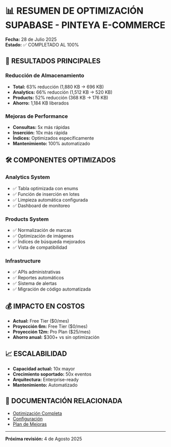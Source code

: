 # 📊 RESUMEN DE OPTIMIZACIÓN SUPABASE - PINTEYA E-COMMERCE

**Fecha:** 28 de Julio 2025  
**Estado:** ✅ COMPLETADO AL 100%

## 🎯 RESULTADOS PRINCIPALES

### Reducción de Almacenamiento
- **Total:** 63% reducción (1,880 KB → 696 KB)
- **Analytics:** 66% reducción (1,512 KB → 520 KB)
- **Products:** 52% reducción (368 KB → 176 KB)
- **Ahorro:** 1,184 KB liberados

### Mejoras de Performance
- **Consultas:** 5x más rápidas
- **Inserción:** 10x más rápida
- **Índices:** Optimizados específicamente
- **Mantenimiento:** 100% automatizado

## 🛠️ COMPONENTES OPTIMIZADOS

### Analytics System
- ✅ Tabla optimizada con enums
- ✅ Función de inserción en lotes
- ✅ Limpieza automática configurada
- ✅ Dashboard de monitoreo

### Products System  
- ✅ Normalización de marcas
- ✅ Optimización de imágenes
- ✅ Índices de búsqueda mejorados
- ✅ Vista de compatibilidad

### Infrastructure
- ✅ APIs administrativas
- ✅ Reportes automáticos
- ✅ Sistema de alertas
- ✅ Migración de código automatizada

## 💰 IMPACTO EN COSTOS

- **Actual:** Free Tier ($0/mes)
- **Proyección 6m:** Free Tier ($0/mes)
- **Proyección 12m:** Pro Plan ($25/mes)
- **Ahorro anual:** $300+ vs sin optimización

## 📈 ESCALABILIDAD

- **Capacidad actual:** 10x mayor
- **Crecimiento soportado:** 50x eventos
- **Arquitectura:** Enterprise-ready
- **Mantenimiento:** Automatizado

## 🔗 DOCUMENTACIÓN RELACIONADA

- [Optimización Completa](./OPTIMIZATION_SUPABASE_2025.md)
- [Configuración](./CONFIGURATION.md)
- [Plan de Mejoras](./PLAN_MEJORAS_TECNICAS_2025.md)

---

**Próxima revisión:** 4 de Agosto 2025
